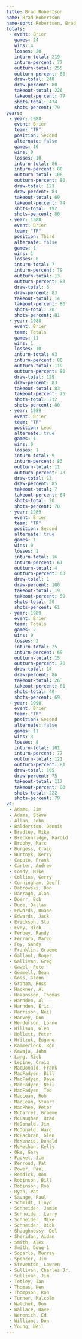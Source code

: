 ```yaml
---
title: Brad Robertson
name: Brad Robertson
name-sort: Robertson, Brad
totals:
 - event: Brier
   games: 24
   wins: 4
   losses: 20
   inturn-total: 219
   inturn-percent: 77
   outturn-total: 255
   outturn-percent: 80
   draw-total: 248
   draw-percent: 80
   takeout-total: 226
   takeout-percent: 77
   shots-total: 474
   shots-percent: 79
years:
 - year: 1988
   event: Brier
   team: "TR"
   position: Second
   alternate: false
   games: 10
   wins: 0
   losses: 10
   inturn-total: 86
   inturn-percent: 80
   outturn-total: 106
   outturn-percent: 80
   draw-total: 123
   draw-percent: 83
   takeout-total: 69
   takeout-percent: 74
   shots-total: 192
   shots-percent: 80
 - year: 1988
   event: Brier
   team: "TR"
   position: Third
   alternate: false
   games: 1
   wins: 1
   losses: 0
   inturn-total: 7
   inturn-percent: 79
   outturn-total: 13
   outturn-percent: 83
   draw-total: 6
   draw-percent: 83
   takeout-total: 14
   takeout-percent: 80
   shots-total: 20
   shots-percent: 81
 - year: 1988
   event: Brier
   team: Totals
   games: 11
   wins: 1
   losses: 10
   inturn-total: 93
   inturn-percent: 80
   outturn-total: 119
   outturn-percent: 80
   draw-total: 129
   draw-percent: 83
   takeout-total: 83
   takeout-percent: 75
   shots-total: 212
   shots-percent: 80
 - year: 1989
   event: Brier
   team: "TR"
   position: Lead
   alternate: true
   games: 1
   wins: 0
   losses: 1
   inturn-total: 9
   inturn-percent: 83
   outturn-total: 11
   outturn-percent: 73
   draw-total: 13
   draw-percent: 85
   takeout-total: 7
   takeout-percent: 64
   shots-total: 20
   shots-percent: 78
 - year: 1989
   event: Brier
   team: "TR"
   position: Second
   alternate: true
   games: 1
   wins: 0
   losses: 1
   inturn-total: 16
   inturn-percent: 61
   outturn-total: 4
   outturn-percent: 63
   draw-total: 1
   draw-percent: 100
   takeout-total: 19
   takeout-percent: 59
   shots-total: 20
   shots-percent: 61
 - year: 1989
   event: Brier
   team: Totals
   games: 2
   wins: 0
   losses: 2
   inturn-total: 25
   inturn-percent: 69
   outturn-total: 15
   outturn-percent: 70
   draw-total: 14
   draw-percent: 86
   takeout-total: 26
   takeout-percent: 61
   shots-total: 40
   shots-percent: 69
 - year: 1990
   event: Brier
   team: "TR"
   position: Second
   alternate: false
   games: 11
   wins: 3
   losses: 8
   inturn-total: 101
   inturn-percent: 77
   outturn-total: 121
   outturn-percent: 81
   draw-total: 105
   draw-percent: 75
   takeout-total: 117
   takeout-percent: 83
   shots-total: 222
   shots-percent: 79
vs:
 - Adams, Jim
 - Adams, Steve
 - Allan, John
 - Balderston, Dennis
 - Bradley, Mike
 - Breckenridge, Harold
 - Brophy, Marc
 - Burgess, Craig
 - Burtnyk, Kerry
 - Caputo, Frank
 - Carter, Andrew
 - Coady, Mike
 - Collins, Gerry
 - Cunningham, Geoff
 - Dabrowski, Don
 - Darragh, Alan
 - Doerr, Bob
 - Duce, Dallas
 - Edwards, Duane
 - Edwards, Jack
 - Erickson, Stu
 - Evoy, Rich
 - Ferbey, Randy
 - Ferraro, Marco
 - Foy, Sandy
 - Franklin, Graeme
 - Gallant, Roger
 - Gallivan, Greg
 - Gawel, Pete
 - Gemmell, Dean
 - Goss, Glenn
 - Graham, Ross
 - Hackner, Al
 - Hakansson, Thomas
 - Harnden, Al
 - Harnden, Eric
 - Harrison, Neil
 - Harvey, Don
 - Henderson, Lorne
 - Hillson, Glen
 - Hollett, Peter
 - Hritzuk, Eugene
 - Kammerlock, Ron
 - Kawaja, John
 - Lang, Rick
 - Lepine, Craig
 - MacDonald, Frank
 - MacFadyen, Bill
 - MacFadyen, Dave
 - MacFadyen, Neil
 - MacFadyen, Ted
 - MacLean, Rob
 - MacLean, Stuart
 - MacPhee, Peter
 - McCarrel, Graeme
 - McCaughan, Brad
 - McDonald, Jim
 - McDonald, Ward
 - McEachran, Glen
 - McKenzie, Donald
 - McMechan, Kelly
 - Oke, Gary
 - Packet, Jim
 - Perroud, Pat
 - Power, Paul
 - Reddick, Don
 - Robinson, Bill
 - Robinson, Rob
 - Ryan, Pat
 - Savage, Paul
 - Schmidt, Lloyd
 - Schneider, Jamie
 - Schneider, Larry
 - Schneider, Mike
 - Schneider, Rick
 - Shaughnessy, Del
 - Sheridan, Aidan
 - Smith, Alex
 - Smith, Doug-1
 - Soparlo, Murray
 - Spencer, Jim
 - Steventon, Lawren
 - Sullivan, Charles Jr.
 - Sullivan, Jim
 - Tetley, Ian
 - Thomas, Ken
 - Thompson, Ron
 - Turner, Malcolm
 - Walchuk, Don
 - Wallace, Dave
 - Werenich, Ed
 - Williams, Don
 - Young, Neil
---
```

